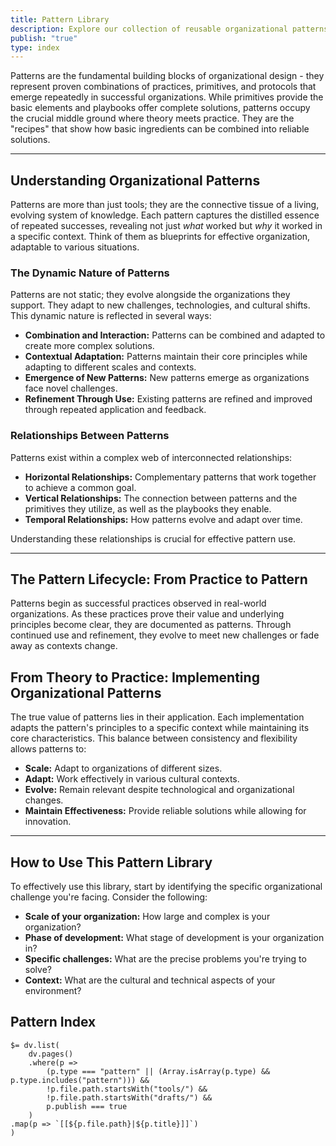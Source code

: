 ```yaml
---
title: Pattern Library
description: Explore our collection of reusable organizational patterns
publish: "true"
type: index
---
```


Patterns are the fundamental building blocks of organizational design - they represent proven combinations of practices, primitives, and protocols that emerge repeatedly in successful organizations. While primitives provide the basic elements and playbooks offer complete solutions, patterns occupy the crucial middle ground where theory meets practice. They are the "recipes" that show how basic ingredients can be combined into reliable solutions.

---

## Understanding Organizational Patterns

Patterns are more than just tools; they are the connective tissue of a living, evolving system of knowledge. Each pattern captures the distilled essence of repeated successes, revealing not just *what* worked but *why* it worked in a specific context.  Think of them as blueprints for effective organization, adaptable to various situations.


### The Dynamic Nature of Patterns

Patterns are not static; they evolve alongside the organizations they support. They adapt to new challenges, technologies, and cultural shifts.  This dynamic nature is reflected in several ways:

* **Combination and Interaction:** Patterns can be combined and adapted to create more complex solutions.
* **Contextual Adaptation:**  Patterns maintain their core principles while adapting to different scales and contexts.
* **Emergence of New Patterns:**  New patterns emerge as organizations face novel challenges.
* **Refinement Through Use:** Existing patterns are refined and improved through repeated application and feedback.


### Relationships Between Patterns

Patterns exist within a complex web of interconnected relationships:

* **Horizontal Relationships:** Complementary patterns that work together to achieve a common goal.
* **Vertical Relationships:** The connection between patterns and the primitives they utilize, as well as the playbooks they enable.
* **Temporal Relationships:** How patterns evolve and adapt over time.

Understanding these relationships is crucial for effective pattern use.

---

## The Pattern Lifecycle: From Practice to Pattern

Patterns begin as successful practices observed in real-world organizations. As these practices prove their value and underlying principles become clear, they are documented as patterns. Through continued use and refinement, they evolve to meet new challenges or fade away as contexts change.


## From Theory to Practice: Implementing Organizational Patterns

The true value of patterns lies in their application. Each implementation adapts the pattern's principles to a specific context while maintaining its core characteristics. This balance between consistency and flexibility allows patterns to:

* **Scale:**  Adapt to organizations of different sizes.
* **Adapt:**  Work effectively in various cultural contexts.
* **Evolve:**  Remain relevant despite technological and organizational changes.
* **Maintain Effectiveness:**  Provide reliable solutions while allowing for innovation.

---

## How to Use This Pattern Library

To effectively use this library, start by identifying the specific organizational challenge you're facing.  Consider the following:

* **Scale of your organization:**  How large and complex is your organization?
* **Phase of development:** What stage of development is your organization in?
* **Specific challenges:** What are the precise problems you're trying to solve?
* **Context:** What are the cultural and technical aspects of your environment?

## Pattern Index

```
$= dv.list(
    dv.pages()
    .where(p => 
        (p.type === "pattern" || (Array.isArray(p.type) && p.type.includes("pattern"))) &&
        !p.file.path.startsWith("tools/") &&
        !p.file.path.startsWith("drafts/") &&
        p.publish === true
    )
.map(p => `[[${p.file.path}|${p.title}]]`)
)
```